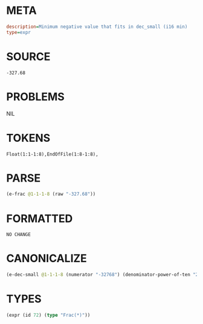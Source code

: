 # META
~~~ini
description=Minimum negative value that fits in dec_small (i16 min)
type=expr
~~~
# SOURCE
~~~roc
-327.68
~~~
# PROBLEMS
NIL
# TOKENS
~~~zig
Float(1:1-1:8),EndOfFile(1:8-1:8),
~~~
# PARSE
~~~clojure
(e-frac @1-1-1-8 (raw "-327.68"))
~~~
# FORMATTED
~~~roc
NO CHANGE
~~~
# CANONICALIZE
~~~clojure
(e-dec-small @1-1-1-8 (numerator "-32768") (denominator-power-of-ten "2") (value "-327.68") (id 72))
~~~
# TYPES
~~~clojure
(expr (id 72) (type "Frac(*)"))
~~~